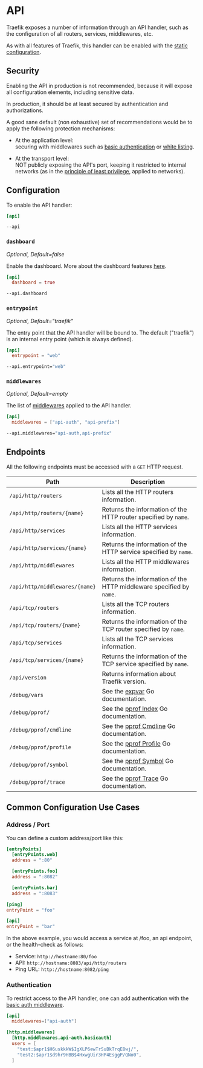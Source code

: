 # API

Traefik exposes a number of information through an API handler, such as the configuration of all routers, services, middlewares, etc.

As with all features of Traefik, this handler can be enabled with the [static configuration](../getting-started/configuration-overview.md#the-static-configuration).

## Security

Enabling the API in production is not recommended, because it will expose all configuration elements,
including sensitive data.

In production, it should be at least secured by authentication and authorizations.

A good sane default (non exhaustive) set of recommendations
would be to apply the following protection mechanisms:

* At the application level:  
  securing with middlewares such as [basic authentication](../middlewares/basicauth.md) or [white listing](../middlewares/ipwhitelist.md).

* At the transport level:  
  NOT publicly exposing the API's port,
  keeping it restricted to internal networks
  (as in the [principle of least privilege](https://en.wikipedia.org/wiki/Principle_of_least_privilege), applied to networks).

## Configuration

To enable the API handler:

```toml tab="File"
[api]
```

```bash tab="CLI"
--api
```

### `dashboard`

_Optional, Default=false_

Enable the dashboard. More about the dashboard features [here](./dashboard.md).

```toml tab="File"
[api]
  dashboard = true
```

```bash tab="CLI"
--api.dashboard
```

### `entrypoint`

_Optional, Default="traefik"_

The entry point that the API handler will be bound to.
The default ("traefik") is an internal entry point (which is always defined).

```toml tab="File"
[api]
  entrypoint = "web"
```

```bash tab="CLI"
--api.entrypoint="web"
```

### `middlewares`

_Optional, Default=empty_

The list of [middlewares](../middlewares/overview.md) applied to the API handler.

```toml tab="File"
[api]
  middlewares = ["api-auth", "api-prefix"]
```

```bash tab="CLI"
--api.middlewares="api-auth,api-prefix"
```

## Endpoints

All the following endpoints must be accessed with a `GET` HTTP request.

| Path                           | Description                                                                               |
|--------------------------------|-------------------------------------------------------------------------------------------|
| `/api/http/routers`            | Lists all the HTTP routers information.                                                   |
| `/api/http/routers/{name}`     | Returns the information of the HTTP router specified by `name`.                           |
| `/api/http/services`           | Lists all the HTTP services information.                                                  |
| `/api/http/services/{name}`    | Returns the information of the HTTP service specified by `name`.                          |
| `/api/http/middlewares`        | Lists all the HTTP middlewares information.                                               |
| `/api/http/middlewares/{name}` | Returns the information of the HTTP middleware specified by `name`.                       |
| `/api/tcp/routers`             | Lists all the TCP routers information.                                                    |
| `/api/tcp/routers/{name}`      | Returns the information of the TCP router specified by `name`.                            |
| `/api/tcp/services`            | Lists all the TCP services information.                                                   |
| `/api/tcp/services/{name}`     | Returns the information of the TCP service specified by `name`.                           |
| `/api/version`                 | Returns information about Traefik version.                                                |
| `/debug/vars`                  | See the [expvar](https://golang.org/pkg/expvar/) Go documentation.                        |
| `/debug/pprof/`                | See the [pprof Index](https://golang.org/pkg/net/http/pprof/#Index) Go documentation.     |
| `/debug/pprof/cmdline`         | See the [pprof Cmdline](https://golang.org/pkg/net/http/pprof/#Cmdline) Go documentation. |
| `/debug/pprof/profile`         | See the [pprof Profile](https://golang.org/pkg/net/http/pprof/#Profile) Go documentation. |
| `/debug/pprof/symbol`          | See the [pprof Symbol](https://golang.org/pkg/net/http/pprof/#Symbol) Go documentation.   |
| `/debug/pprof/trace`           | See the [pprof Trace](https://golang.org/pkg/net/http/pprof/#Trace) Go documentation.     |

## Common Configuration Use Cases

### Address / Port

You can define a custom address/port like this:

```toml
[entryPoints]
  [entryPoints.web]
  address = ":80"

  [entryPoints.foo]
  address = ":8082"

  [entryPoints.bar]
  address = ":8083"

[ping]
entryPoint = "foo"

[api]
entryPoint = "bar"
```

In the above example, you would access a service at /foo, an api endpoint, or the health-check as follows:

* Service: `http://hostname:80/foo`
* API: `http://hostname:8083/api/http/routers`
* Ping URL: `http://hostname:8082/ping`

### Authentication

To restrict access to the API handler, one can add authentication with the [basic auth middleware](../middlewares/basicauth.md).

```toml
[api]
  middlewares=["api-auth"]
```

```toml
[http.middlewares]
  [http.middlewares.api-auth.basicauth]
  users = [
    "test:$apr1$H6uskkkW$IgXLP6ewTrSuBkTrqE8wj/",
    "test2:$apr1$d9hr9HBB$4HxwgUir3HP4EsggP/QNo0",
  ]
```
